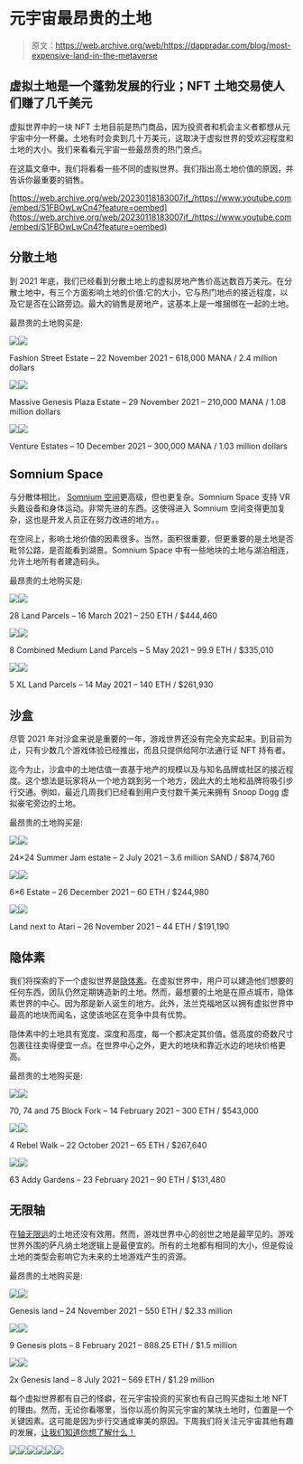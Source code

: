 # 元宇宙最昂贵的土地

> 原文：<https://web.archive.org/web/https://dappradar.com/blog/most-expensive-land-in-the-metaverse>

## 虚拟土地是一个蓬勃发展的行业；NFT 土地交易使人们赚了几千美元

虚拟世界中的一块 NFT 土地目前是热门商品，因为投资者和机会主义者都想从元宇宙中分一杯羹。土地有时会卖到几十万美元，这取决于虚拟世界的受欢迎程度和土地的大小。我们来看看元宇宙一些最昂贵的热门景点。

在这篇文章中，我们将看看一些不同的虚拟世界。我们指出高土地价值的原因，并告诉你最重要的销售。

[https://web.archive.org/web/20230118183007if_/https://www.youtube.com/embed/S1FBOwLwCn4?feature=oembed](https://web.archive.org/web/20230118183007if_/https://www.youtube.com/embed/S1FBOwLwCn4?feature=oembed)

## 分散土地

到 2021 年底，我们已经看到分散土地上的虚拟房地产售价高达数百万美元。在分散土地中，有三个方面影响土地的价值:它的大小，它与热门地点的接近程度，以及它是否在公路旁边。最大的销售是房地产，这基本上是一堆捆绑在一起的土地。

最昂贵的土地购买是:

[](https://web.archive.org/web/20230118183007/https://dappradar.com/hub/assets/eth/0x959e104e1a4db6317fa58f8295f586e1a978c297/4339)[![](img/525781a9ec76d7e6f2324c40516358ca.png)<picture>![](img/8371cf4e584dcefb805d981b9f819fbe.png)</picture>](https://web.archive.org/web/20230118183007/https://dappradar.com/hub/assets/eth/0x959e104e1a4db6317fa58f8295f586e1a978c297/4339)

Fashion Street Estate – 22 November 2021 – 618,000 MANA / 2.4 million dollars

[](https://web.archive.org/web/20230118183007/https://dappradar.com/hub/assets/eth/0x959e104e1a4db6317fa58f8295f586e1a978c297/985)[![](img/525781a9ec76d7e6f2324c40516358ca.png)<picture>![](img/3845173524409b72fac1c334f3aa5760.png)</picture>](https://web.archive.org/web/20230118183007/https://dappradar.com/hub/assets/eth/0x959e104e1a4db6317fa58f8295f586e1a978c297/985)

Massive Genesis Plaza Estate – 29 November 2021 – 210,000 MANA / 1.08 million dollars

[](https://web.archive.org/web/20230118183007/https://dappradar.com/hub/assets/eth/0x959e104e1a4db6317fa58f8295f586e1a978c297/4313)[![](img/525781a9ec76d7e6f2324c40516358ca.png)<picture>![](img/4681014b274359c1b458be6575d1a28a.png)</picture>](https://web.archive.org/web/20230118183007/https://dappradar.com/hub/assets/eth/0x959e104e1a4db6317fa58f8295f586e1a978c297/4313)

Venture Estates – 10 December 2021 – 300,000 MANA / 1.03 million dollars

## Somnium Space

与分散体相比， [Somnium 空间](https://web.archive.org/web/20230118183007/https://dappradar.com/ethereum/games/somnium-space)更高级，但也更复杂。Somnium Space 支持 VR 头戴设备和身体运动。非常先进的东西。这使得进入 Somnium 空间变得更加复杂，这也是开发人员正在努力改进的地方。。

在空间上，影响土地价值的因素很多。当然，面积很重要，但更重要的是土地是否毗邻公路，是否能看到湖景。Somnium Space 中有一些地块的土地与湖泊相连，允许土地所有者建造码头。

最昂贵的土地购买是:

[](https://web.archive.org/web/20230118183007/https://dappradar.com/hub/assets/eth/0x913ae503153d9a335398d0785ba60a2d63ddb4e2/2646)[![](img/d0ed7adc9a4e0c4832d95fc2c17ae035.png)<picture>![](img/3ea781bbd3d5374c0e5830c90c834ede.png)</picture>](https://web.archive.org/web/20230118183007/https://dappradar.com/hub/assets/eth/0x913ae503153d9a335398d0785ba60a2d63ddb4e2/2646)

28 Land Parcels – 16 March 2021 – 250 ETH / $444,460

[](https://web.archive.org/web/20230118183007/https://dappradar.com/hub/assets/eth/0x913ae503153d9a335398d0785ba60a2d63ddb4e2/1095)[![](img/d0ed7adc9a4e0c4832d95fc2c17ae035.png)<picture>![](img/53b7b689d4244b7ede4845b3e35f99ef.png)</picture>](https://web.archive.org/web/20230118183007/https://dappradar.com/hub/assets/eth/0x913ae503153d9a335398d0785ba60a2d63ddb4e2/1095)

8 Combined Medium Land Parcels – 5 May 2021 – 99.9 ETH / $335,010

[](https://web.archive.org/web/20230118183007/https://dappradar.com/hub/assets/eth/0x913ae503153d9a335398d0785ba60a2d63ddb4e2/1018)[![](img/d0ed7adc9a4e0c4832d95fc2c17ae035.png)<picture>![](img/bdf3b59397cd940d245c8d87e200fc39.png)</picture>](https://web.archive.org/web/20230118183007/https://dappradar.com/hub/assets/eth/0x913ae503153d9a335398d0785ba60a2d63ddb4e2/1018)

5 XL Land Parcels – 14 May 2021 – 140 ETH / $261,930

## 沙盒

尽管 2021 年对沙盒来说是重要的一年，游戏世界还没有完全充实起来。到目前为止，只有少数几个游戏体验已经推出，而且只提供给阿尔法通行证 NFT 持有者。

迄今为止，沙盒中的土地估值一直基于地产的规模以及与知名品牌或社区的接近程度。这个想法是玩家将从一个地方跳到另一个地方，因此大的土地和品牌将吸引步行交通。例如，最近几周我们已经看到用户支付数千美元来拥有 Snoop Dogg 虚拟豪宅旁边的土地。

最昂贵的土地购买是:

[](https://web.archive.org/web/20230118183007/https://dappradar.com/hub/assets/eth/0xf17131a4c85e8a75ba52b3f91ce8c32f6f163924/68)[![](img/525781a9ec76d7e6f2324c40516358ca.png)<picture>![](img/a89145bcde37363f3527389a3d7edd76.png)</picture>](https://web.archive.org/web/20230118183007/https://dappradar.com/hub/assets/eth/0xf17131a4c85e8a75ba52b3f91ce8c32f6f163924/68)

24×24 Summer Jam estate – 2 July 2021 – 3.6 million SAND / $874,760

[](https://web.archive.org/web/20230118183007/https://dappradar.com/hub/assets/eth/0x50f5474724e0ee42d9a4e711ccfb275809fd6d4a/137722)[![](img/87befc4a1e42119d30e207f259589417.png)<picture>![](img/5a8a6f51bfc6f46e6ca77c45aed39ff6.png)</picture>](https://web.archive.org/web/20230118183007/https://dappradar.com/hub/assets/eth/0x50f5474724e0ee42d9a4e711ccfb275809fd6d4a/137722)

6×6 Estate – 26 December 2021 – 60 ETH / $244,980

![](img/24af6b1ba06176fabf65220247fab44b.png)![](img/b93abd660f146ff375ed20096ad002e3.png)

Land next to Atari – 26 November 2021 – 44 ETH / $191,190

## 隐体素

我们将探索的下一个虚拟世界是[隐体素](https://web.archive.org/web/20230118183007/https://dappradar.com/ethereum/collectibles/cryptovoxels)。在虚拟世界中，用户可以建造他们想要的任何东西，团队仍然定期铸造新的土地。然而，最想要的土地是在原点城市，隐体素世界的中心。因为那是新人诞生的地方。此外，法兰克福地区以拥有虚拟世界中最高的地块而闻名，这使该地区在竞争中具有优势。

隐体素中的土地具有宽度、深度和高度，每一个都决定其价值。低高度的奇数尺寸包裹往往卖得便宜一点。在世界中心之外，更大的地块和靠近水边的地块价格更高。

最昂贵的土地购买是:

[](https://web.archive.org/web/20230118183007/https://dappradar.com/hub/assets/eth/0x79986af15539de2db9a5086382daeda917a9cf0c/1)[![](img/525781a9ec76d7e6f2324c40516358ca.png)<picture>![](img/23cee267f66cc98224c0d0fe7c4e7eb8.png)</picture>](https://web.archive.org/web/20230118183007/https://dappradar.com/hub/assets/eth/0x79986af15539de2db9a5086382daeda917a9cf0c/1)

70, 74 and 75 Block Fork – 14 February 2021 – 300 ETH / $543,000

[](https://web.archive.org/web/20230118183007/https://dappradar.com/hub/assets/eth/0x79986af15539de2db9a5086382daeda917a9cf0c/102)[![](img/525781a9ec76d7e6f2324c40516358ca.png)<picture>![](img/5bf75dbaf3018aa7995266fcb104b415.png)</picture>](https://web.archive.org/web/20230118183007/https://dappradar.com/hub/assets/eth/0x79986af15539de2db9a5086382daeda917a9cf0c/102)

4 Rebel Walk – 22 October 2021 – 65 ETH / $267,640

[](https://web.archive.org/web/20230118183007/https://dappradar.com/hub/assets/eth/0x79986af15539de2db9a5086382daeda917a9cf0c/10)[![](img/525781a9ec76d7e6f2324c40516358ca.png)<picture>![](img/3c1e2cd7510ea55f380d57f8606bfa71.png)</picture>](https://web.archive.org/web/20230118183007/https://dappradar.com/hub/assets/eth/0x79986af15539de2db9a5086382daeda917a9cf0c/10)

63 Addy Gardens – 23 February 2021 – 90 ETH / $131,480

## 无限轴

在[轴无限远](https://web.archive.org/web/20230118183007/https://dappradar.com/multichain/games/axie-infinity)的土地还没有效用。然而，游戏世界中心的创世之地是最罕见的。游戏世界外围的萨凡纳土地逻辑上是最便宜的。所有的土地都有相同的大小，但是假设土地的类型会影响它为未来的土地游戏产生的资源。

最昂贵的土地购买是:

![](img/447b285016cc99b7ff8e7772c52e4fca.png)![](img/b7dfd30be81d565dbd5545f21e39fe1d.png)

Genesis land – 24 November 2021 – 550 ETH / $2.33 million

![](img/ef051051d54815f3d2fc29f7392b9c7a.png)![](img/ede51a0473a55b8ed8ade34225baaff5.png)

9 Genesis plots – 8 February 2021 – 888.25 ETH / $1.5 million

![](img/b1437c60b6a1eb031088ebacd0f77906.png)![](img/ec7065fb3815cbe729ad59e018f4f186.png)

2x Genesis land – 8 July 2021 – 569 ETH / $1.29 million

每个虚拟世界都有自己的怪癖，在元宇宙投资的买家也有自己购买虚拟土地 NFT 的理由。然而，无论你看哪里，当你以高价购买元宇宙的某块土地时，位置是一个关键因素。这可能是因为步行交通或审美的原因。下周我们将关注元宇宙其他有趣的发展，[让我们知道你想了解什么！](https://web.archive.org/web/20230118183007/https://discord.gg/dappradar)

[](https://web.archive.org/web/20230118183007/https://dappradar.com/ethereum/marketplaces/decentraland)[![](img/7b0f61f4f9bc577ca88a402bcd93b81e.png)<picture>![](img/fd7eb62f99b40b0b6d9aa16314bb3190.png)</picture>](https://web.archive.org/web/20230118183007/https://dappradar.com/ethereum/marketplaces/decentraland)[](https://web.archive.org/web/20230118183007/https://dappradar.com/ethereum/marketplaces/the-sandbox-marketplace)[![](img/87befc4a1e42119d30e207f259589417.png)<picture>![](img/553df421ce25fe80236a9707fc14d7cb.png)</picture>](https://web.archive.org/web/20230118183007/https://dappradar.com/ethereum/marketplaces/the-sandbox-marketplace)[](https://web.archive.org/web/20230118183007/https://dappradar.com/ethereum/games/somnium-space)[![](img/a8509d52ae4e523bf6dbfd8eee4c681f.png)<picture>![](img/d5b01b761ccdd9804f584d1e041ba92f.png)</picture>](https://web.archive.org/web/20230118183007/https://dappradar.com/ethereum/games/somnium-space)
